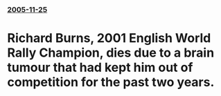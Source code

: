 ### [2005-11-25](/news/2005/11/25/index.md)

#  Richard Burns, 2001 English World Rally Champion, dies due to a brain tumour that had kept him out of competition for the past two years.



